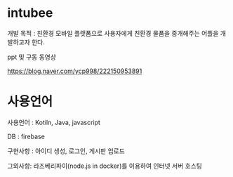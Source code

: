 # intubee

개발 목적 : 친환경 모바일 플랫폼으로 사용자에게 친환경 물품을 중개해주는 어플을 개발하고자 한다.

ppt 및 구동 동영상

https://blog.naver.com/ycp998/222150953891


# 사용언어 

사용언어 : Kotiln, Java, javascript

DB : firebase 

구현사항 : 아이디 생성, 로그인, 게시판 업로드


그외사항: 라즈베리파이(node.js in docker)를 이용하여 인터넷 서버 호스팅

